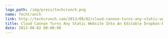 ```yaml
---
logo_path: /img/press/techcrunch.png
name: TechCrunch
link: http://techcrunch.com/2013/08/02/cloud-cannon-turns-any-static-website-into-an-editable-dropbox-based-cms/
title: Cloud Cannon Turns Any Static Website Into An Editable Dropbox-Based CMS
date: 2013-08-02 00:00:00
---
```

